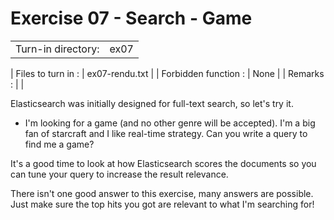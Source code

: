 # Exercise 07 - Search - Game

|                         |                    |
| -----------------------:| ------------------ |
|   Turn-in directory:    |  ex07              |

|   Files to turn in :    |  ex07-rendu.txt    |
|   Forbidden function :  |  None              |
|   Remarks :             |                    |

Elasticsearch was initially designed for full-text search, so let's try it.

- I'm looking for a game (and no other genre will be accepted). I'm a big fan of starcraft and I like real-time strategy. Can you write a query to find me a game? 

It's a good time to look at how Elasticsearch scores the documents so you can tune your query to increase the result relevance.

There isn't one good answer to this exercise, many answers are possible. Just make sure the top hits you got are relevant to what I'm searching for!
